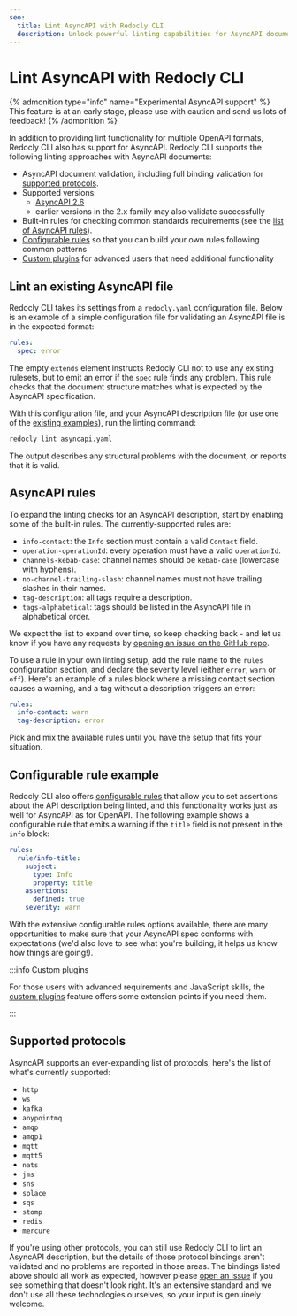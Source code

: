 ```yaml
---
seo:
  title: Lint AsyncAPI with Redocly CLI
  description: Unlock powerful linting capabilities for AsyncAPI documents. Use the Redocly CLI to enforce basic validation, configure rules, or even build custom plugins for AsyncAPI.
---
```


# Lint AsyncAPI with Redocly CLI

{% admonition type="info" name="Experimental AsyncAPI support" %}
This feature is at an early stage, please use with caution and send us lots of feedback!
{% /admonition %}

In addition to providing lint functionality for multiple OpenAPI formats, Redocly CLI also has support for AsyncAPI.
Redocly CLI supports the following linting approaches with AsyncAPI documents:
* AsyncAPI document validation, including full binding validation for [supported protocols](#supported-protocols).
* Supported versions:
  - [AsyncAPI 2.6](https://www.asyncapi.com/docs/reference/specification/v2.6.0)
  - earlier versions in the 2.x family may also validate successfully
* Built-in rules for checking common standards requirements (see the [list of AsyncAPI rules](#asyncapi-rules)).
* [Configurable rules](../rules/configurable-rules.md) so that you can build your own rules following common patterns
* [Custom plugins](../custom-plugins/index.md) for advanced users that need additional functionality

## Lint an existing AsyncAPI file

Redocly CLI takes its settings from a `redocly.yaml` configuration file. Below
is an example of a simple configuration file for validating an AsyncAPI file is
in the expected format:

```yaml
rules:
  spec: error
```

The empty `extends` element instructs Redocly CLI not to use any existing
rulesets, but to emit an error if the `spec` rule finds any problem. This rule
checks that the document structure matches what is expected by the AsyncAPI
specification.

With this configuration file, and your AsyncAPI description file (or use one of the [existing examples](https://github.com/asyncapi/spec/tree/master/examples)), run the linting command:

```sh
redocly lint asyncapi.yaml
```

The output describes any structural problems with the document, or reports that it is valid.


## AsyncAPI rules

To expand the linting checks for an AsyncAPI description, start by enabling
some of the built-in rules. The currently-supported rules are:

* `info-contact`: the `Info` section must contain a valid `Contact` field.
* `operation-operationId`: every operation must have a valid `operationId`.
* `channels-kebab-case`: channel names should be `kebab-case` (lowercase with hyphens).
* `no-channel-trailing-slash`: channel names must not have trailing slashes in their names.
* `tag-description`: all tags require a description.
* `tags-alphabetical`: tags should be listed in the AsyncAPI file in alphabetical order.

We expect the list to expand over time, so keep checking back - and let us know
if you have any requests by [opening an issue on the GitHub
repo](https://github.com/Redocly/redocly-cli/issues).

To use a rule in your own linting setup, add the rule name to the `rules`
configuration section, and declare the severity level (either `error`, `warn`
or `off`). Here's an example of a rules block where a missing contact section
causes a warning, and a tag without a description triggers an error:

```yaml
rules:
  info-contact: warn
  tag-description: error
```

Pick and mix the available rules until you have the setup that fits your situation.

## Configurable rule example

Redocly CLI also offers [configurable rules](../rules/configurable-rules.md)
that allow you to set assertions about the API description being linted, and
this functionality works just as well for AsyncAPI as for OpenAPI. The
following example shows a configurable rule that emits a warning if the `title`
field is not present in the `info` block:

```yaml
rules:
  rule/info-title:
    subject:
      type: Info
      property: title
    assertions:
      defined: true
    severity: warn
```

With the extensive configurable rules options available, there are many
opportunities to make sure that your AsyncAPI spec conforms with expectations
(we'd also love to see what you're building, it helps us know how things are
going!).

:::info Custom plugins

For those users with advanced requirements and JavaScript skills, the [custom
plugins](../custom-plugins/index.md) feature offers some extension points if you need
them.

:::

## Supported protocols

AsyncAPI supports an ever-expanding list of protocols, here's the list of what's currently supported:

* `http`
* `ws`
* `kafka`
* `anypointmq`
* `amqp`
* `amqp1`
* `mqtt`
* `mqtt5`
* `nats`
* `jms`
* `sns`
* `solace`
* `sqs`
* `stomp`
* `redis`
* `mercure`

If you're using other protocols, you can still use Redocly CLI to lint an
AsyncAPI description, but the details of those protocol bindings aren't
validated and no problems are reported in those areas. The bindings listed
above should all work as expected, however please [open an
issue](https://github.com/Redocly/redocly-cli/issues) if you see something that
doesn't look right. It's an extensive standard and we don't use all these
technologies ourselves, so your input is genuinely welcome.
